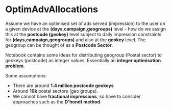 # OptimAdvAllocations

Assume we have an optimised set of ads served (impression) to the user on a given device at the **(days,campaign,geogroups)** level - how do we assign this at the **postcode (geokey)** level subject to daily impression constraints for **(days,campaign,geogroups)** and also at the **geokey** level. The geogroup can be thought of as a **Postcode Sector**.

Notebook contains some ideas for distributing geogroup (Postal sector) to geokeys (postcode) as integer values. Essentially an **integer optimisation problem**.

Some assumptions:

* There are around **1.4 million postcode geokeys**
* Around **10k** postal sectors (geo groups).
* We cannot have **fractional impressions**, so have to consider approaches such as the **D'hondt method**.

